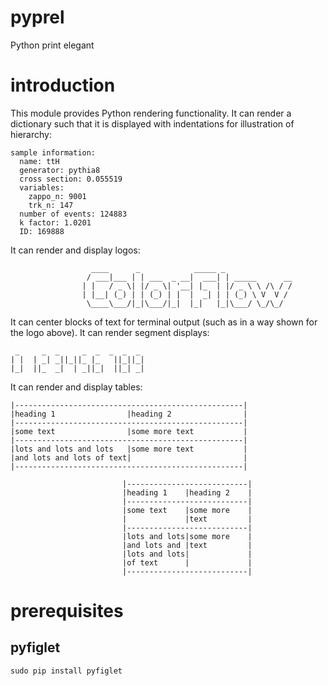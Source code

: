 # pyprel

Python print elegant

# introduction

This module provides Python rendering functionality. It can render a dictionary such that it is displayed with indentations for illustration of hierarchy:

```
sample information:
  name: ttH
  generator: pythia8
  cross section: 0.055519
  variables:
    zappo_n: 9001
    trk_n: 147
  number of events: 124883
  k factor: 1.0201
  ID: 169888
```

It can render and display logos:

```
                  ____      _            _____ _                                
                 / ___|___ | | ___  _ __|  ___| | _____      __                 
                | |   / _ \| |/ _ \| '__| |_  | |/ _ \ \ /\ / /                 
                | |__| (_) | | (_) | |  |  _| | | (_) \ V  V /                  
                 \____\___/|_|\___/|_|  |_|   |_|\___/ \_/\_/               
```

It can center blocks of text for terminal output (such as in a way shown for the logo above). It can render segment displays:

```
 _     _  _     _  _  _  _  _ 
| |  | _| _||_||_ |_   ||_||_|
|_|  ||_  _|  | _||_|  ||_| _|
```

It can render and display tables:

```
|---------------------------------------------------|
|heading 1                |heading 2                |
|---------------------------------------------------|
|some text                |some more text           |
|---------------------------------------------------|
|lots and lots and lots   |some more text           |
|and lots and lots of text|                         |
|---------------------------------------------------|
```

```
                         |---------------------------|                          
                         |heading 1    |heading 2    |                          
                         |---------------------------|                          
                         |some text    |some more    |                          
                         |             |text         |                          
                         |---------------------------|                          
                         |lots and lots|some more    |                          
                         |and lots and |text         |                          
                         |lots and lots|             |                          
                         |of text      |             |                          
                         |---------------------------|                         
```


# prerequisites

## pyfiglet

    sudo pip install pyfiglet
